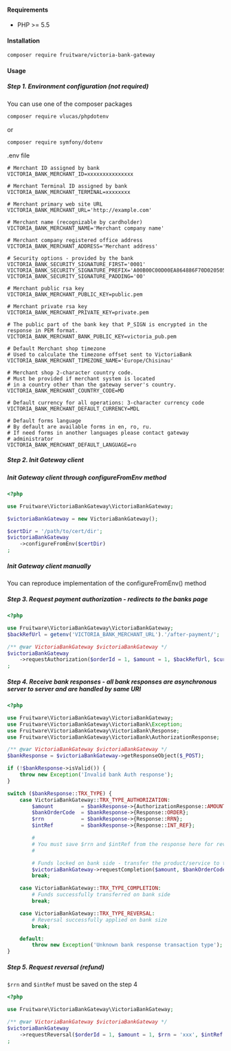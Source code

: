 #### Requirements

* PHP >= 5.5

#### Installation

```bash
composer require fruitware/victoria-bank-gateway
```

#### Usage

##### Step 1. Environment configuration (not required)

You can use one of the composer packages
```bash
composer require vlucas/phpdotenv
```

or

```bash
composer require symfony/dotenv
```

.env file

```dosini
# Merchant ID assigned by bank
VICTORIA_BANK_MERCHANT_ID=xxxxxxxxxxxxxxx

# Merchant Terminal ID assigned by bank 
VICTORIA_BANK_MERCHANT_TERMINAL=xxxxxxxx

# Merchant primary web site URL
VICTORIA_BANK_MERCHANT_URL='http://example.com'

# Merchant name (recognizable by cardholder)
VICTORIA_BANK_MERCHANT_NAME='Merchant company name'

# Merchant company registered office address
VICTORIA_BANK_MERCHANT_ADDRESS='Merchant address'

# Security options - provided by the bank
VICTORIA_BANK_SECURITY_SIGNATURE_FIRST='0001'
VICTORIA_BANK_SECURITY_SIGNATURE_PREFIX='A00B00C00D00EA864886F70D020505000410'
VICTORIA_BANK_SECURITY_SIGNATURE_PADDING='00'

# Merchant public rsa key
VICTORIA_BANK_MERCHANT_PUBLIC_KEY=public.pem

# Merchant private rsa key
VICTORIA_BANK_MERCHANT_PRIVATE_KEY=private.pem

# The public part of the bank key that P_SIGN is encrypted in the response in PEM format.
VICTORIA_BANK_MERCHANT_BANK_PUBLIC_KEY=victoria_pub.pem

# Default Merchant shop timezone
# Used to calculate the timezone offset sent to VictoriaBank
VICTORIA_BANK_MERCHANT_TIMEZONE_NAME='Europe/Chisinau'

# Merchant shop 2-character country code. 
# Must be provided if merchant system is located 
# in a country other than the gateway server's country. 
VICTORIA_BANK_MERCHANT_COUNTRY_CODE=MD

# Default currency for all operations: 3-character currency code 
VICTORIA_BANK_MERCHANT_DEFAULT_CURRENCY=MDL

# Default forms language
# By default are available forms in en, ro, ru. 
# If need forms in another languages please contact gateway
# administrator
VICTORIA_BANK_MERCHANT_DEFAULT_LANGUAGE=ro
```

##### Step 2. Init Gateway client

##### Init Gateway client through configureFromEnv method

```php
<?php

use Fruitware\VictoriaBankGateway\VictoriaBankGateway;

$victoriaBankGateway = new VictoriaBankGateway();

$certDir = '/path/to/cert/dir';
$victoriaBankGateway
    ->configureFromEnv($certDir)
;
```

##### Init Gateway client manually

You can reproduce implementation of the configureFromEnv() method


##### Step 3. Request payment authorization - redirects to the banks page

```php
<?php

use Fruitware\VictoriaBankGateway\VictoriaBankGateway;
$backRefUrl = getenv('VICTORIA_BANK_MERCHANT_URL').'/after-payment/';

/** @var VictoriaBankGateway $victoriaBankGateway */
$victoriaBankGateway
    ->requestAuthorization($orderId = 1, $amount = 1, $backRefUrl, $currency = null, $description = null, $clientEmail = null, $language = null)
;
```

##### Step 4. Receive bank responses - all bank responses are asynchronous server to server and are handled by same URI

```php
<?php

use Fruitware\VictoriaBankGateway\VictoriaBankGateway;
use Fruitware\VictoriaBankGateway\VictoriaBank\Exception;
use Fruitware\VictoriaBankGateway\VictoriaBank\Response;
use Fruitware\VictoriaBankGateway\VictoriaBank\AuthorizationResponse;

/** @var VictoriaBankGateway $victoriaBankGateway */
$bankResponse = $victoriaBankGateway->getResponseObject($_POST);

if (!$bankResponse->isValid()) {
    throw new Exception('Invalid bank Auth response');
}

switch ($bankResponse::TRX_TYPE) {
    case VictoriaBankGateway::TRX_TYPE_AUTHORIZATION:
        $amount         = $bankResponse->{AuthorizationResponse::AMOUNT};
        $bankOrderCode  = $bankResponse->{Response::ORDER};
        $rrn            = $bankResponse->{Response::RRN};
        $intRef         = $bankResponse->{Response::INT_REF};

        #
        # You must save $rrn and $intRef from the response here for reversal requests
        #

        # Funds locked on bank side - transfer the product/service to the customer and request completion
        $victoriaBankGateway->requestCompletion($amount, $bankOrderCode, $rrn, $intRef, $currency = null);
        break;

    case VictoriaBankGateway::TRX_TYPE_COMPLETION:
        # Funds successfully transferred on bank side
        break;

    case VictoriaBankGateway::TRX_TYPE_REVERSAL:
        # Reversal successfully applied on bank size
        break;

    default:
        throw new Exception('Unknown bank response transaction type');
}
```

##### Step 5. Request reversal (refund)

```$rrn``` and ```$intRef``` must be saved on the step 4

```php
<?php

use Fruitware\VictoriaBankGateway\VictoriaBankGateway;

/** @var VictoriaBankGateway $victoriaBankGateway */
$victoriaBankGateway
    ->requestReversal($orderId = 1, $amount = 1, $rrn = 'xxx', $intRef = 'yyy', $currency = null)
;
```